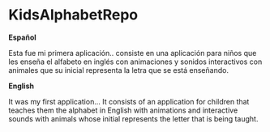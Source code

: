 # KidsAlphabetRepo
**Español**


Esta fue mi primera aplicación.. consiste en una aplicación para niños que les 
enseña el alfabeto en inglés con animaciones y sonidos interactivos con animales que 
su inicial representa la letra que se está enseñando.


**English**


It was my first application... It consists of an application for children that teaches them the alphabet in English 
with animations and interactive sounds with animals whose initial represents the letter that is being taught. 

